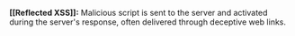 **[[Reflected XSS]]:** Malicious script is sent to the server and activated during the server's response, often delivered through deceptive web links.